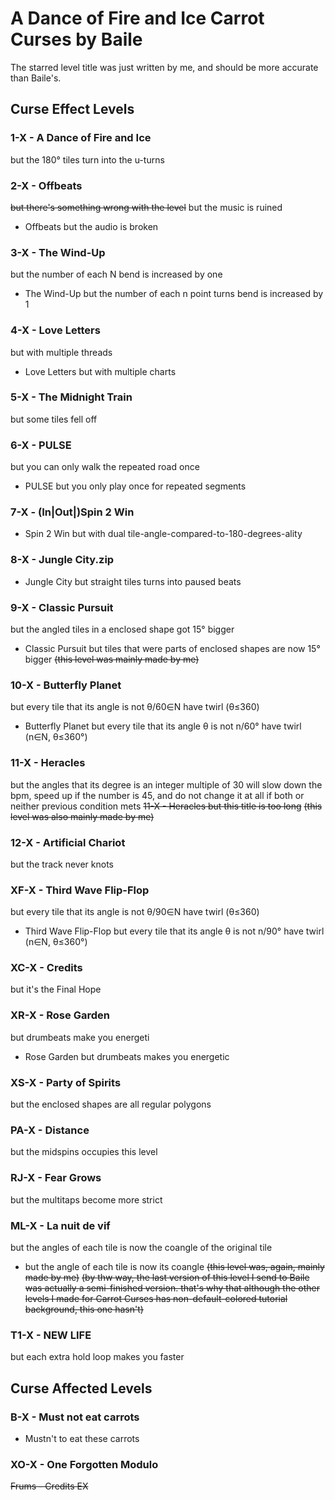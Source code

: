 # A Dance of Fire and Ice Carrot Curses by Baile
The starred level title was just written by me, and should be more accurate than Baile's.

## Curse Effect Levels

### 1-X - A Dance of Fire and Ice 
but the 180° tiles turn into the u-turns

### 2-X - Offbeats 
~~but there's something wrong with the level~~
but the music is ruined
* Offbeats but the audio is broken

### 3-X - The Wind-Up 
but the number of each N bend is increased by one
* The Wind-Up but the number of each n point turns bend is increased by 1

### 4-X - Love Letters 
but with multiple threads
* Love Letters but with multiple charts

### 5-X - The Midnight Train 
but some tiles fell off

### 6-X - PULSE 
but you can only walk the repeated road once
* PULSE but you only play once for repeated segments

### 7-X - (In|Out|)Spin 2 Win
* Spin 2 Win but with dual tile-angle-compared-to-180-degrees-ality

### 8-X - Jungle City.zip
* Jungle City but straight tiles turns into paused beats

### 9-X - Classic Pursuit 
but the angled tiles in a enclosed shape got 15° bigger
* Classic Pursuit but tiles that were parts of enclosed shapes are now 15° bigger
~~(this level was mainly made by me)~~

### 10-X - Butterfly Planet 
but every tile that its angle is not θ/60∈N have twirl (θ≤360)
* Butterfly Planet but every tile that its angle θ is not n/60° have twirl (n∈N, θ≤360°)

### 11-X - Heracles 
but the angles that its degree is an integer multiple of 30 will slow down the bpm, speed up if the number is 45, and do not change it at all if both or neither previous condition mets
~~11-X - Heracles but this title is too long~~
~~(this level was also mainly made by me)~~

### 12-X - Artificial Chariot 
but the track never knots

### XF-X - Third Wave Flip-Flop
but every tile that its angle is not θ/90∈N have twirl (θ≤360)
* Third Wave Flip-Flop but every tile that its angle θ is not n/90° have twirl (n∈N, θ≤360°)

### XC-X - Credits 
but it's the Final Hope

### XR-X - Rose Garden 
but drumbeats make you energeti
* Rose Garden but drumbeats makes you energetic

### XS-X - Party of Spirits 
but the enclosed shapes are all regular polygons

### PA-X - Distance 
but the midspins occupies this level

### RJ-X - Fear Grows 
but the multitaps become more strict

### ML-X - La nuit de vif
but the angles of each tile is now the coangle of the original tile
* but the angle of each tile is now its coangle
~~(this level was, again, mainly made by me)~~
~~(by thw way, the last version of this level I send to Baile was actually a semi-finished version. that's why that although the other levels I made for Carrot Curses has non-default-colored tutorial background, this one hasn't)~~

### T1-X - NEW LIFE 
but each extra hold loop makes you faster

## Curse Affected Levels

### B-X - Must not eat carrots
* Mustn't to eat these carrots

### XO-X - One Forgotten Modulo
~~Frums - Credits EX~~
